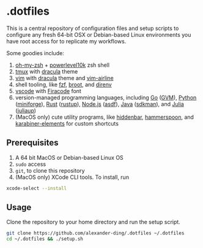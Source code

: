 # .dotfiles

This is a central repository of configuration files and setup scripts to configure any fresh 64-bit OSX or Debian-based Linux environments you have root access for to replicate my workflows.

Some goodies include:

1. [oh-my-zsh](https://ohmyz.sh/) + [powerlevel10k](https://github.com/romkatv/powerlevel10k) zsh shell
1. [tmux](https://github.com/tmux/tmux/wiki) with [dracula](https://draculatheme.com/tmux) theme
1. [vim](https://www.vim.org/) with [dracula](https://draculatheme.com/vim) theme and [vim-airline](https://github.com/vim-airline/vim-airline)
1. shell tooling, like [fzf](https://github.com/junegunn/fzf), [broot](https://dystroy.org/broot/), and [direnv](https://direnv.net/)
1. [vscode](https://code.visualstudio.com/) with [Firacode](https://github.com/tonsky/FiraCode) font
1. version-managed programming languages, including [Go](https://go.dev/) ([GVM](https://github.com/moovweb/gvm)), [Python](https://www.python.org/) ([miniforge](https://github.com/conda-forge/miniforge)), [Rust](https://www.rust-lang.org/) ([rustup](https://github.com/rust-lang/rustup)), [Node.js](https://nodejs.org/en/) ([asdf](https://asdf-vm.com/)), [Java](https://www.java.com/) ([sdkman](https://sdkman.io/)), and [Julia](https://julialang.org/) ([juliaup](https://github.com/JuliaLang/juliaup))
1. (MacOS only) cute utility programs, like [hiddenbar](https://apps.apple.com/us/app/hidden-bar/), [hammerspoon](https://www.hammerspoon.org/), and [karabiner-elements](https://karabiner-elements.pqrs.org/) for custom shortcuts

## Prerequisites

1. A 64 bit MacOS or Debian-based Linux OS
1. `sudo` access
1. `git`, to clone this repository
1. (MacOS only) XCode CLI tools. To install, run

```bash
xcode-select --install
```

## Usage

Clone the repository to your home directory and run the setup script.

```bash
git clone https://github.com/alexander-ding/.dotfiles ~/.dotfiles
cd ~/.dotfiles && ./setup.sh
```
